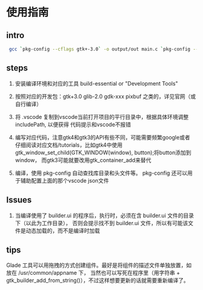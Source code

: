 # 使用指南

## intro
```bash
 gcc `pkg-config --cflags gtk+-3.0` -o output/out main.c `pkg-config --libs gtk+-3.0`
```

## steps
1. 安装编译环境和对应的工具 build-essential or "Development Tools"

2. 按照对应的开发包：gtk+3.0 glib-2.0 gdk-xxx pixbuf 之类的，详见官网（或自行编译）

3. 将 .vscode 复制到vscode当前打开项目的平行目录中，根据具体环境调整 includePath, 以便获得
代码提示和vscode不报错

4. 编写对应代码，注意gtk4和gtk3的API有些不同，可能需要频繁google或者
仔细阅读对应文档/tutorials，比如gtk4中使用
gtk_window_set_child(GTK_WINDOW(window), button);将button添加到window，
而gtk3可能就要改用gtk_container_add来替代

5. 编译，使用 pkg-config 自动查找库目录和头文件等。
pkg-config 还可以用于辅助配置上面的那个vscode json文件


## Issues
1. 当编译使用了 builder.ui 的程序后，执行时，必须在含 builder.ui 文件的目录下（以此为工作目录），
否则会提示找不到 builder.ui 文件，所以有可能该文件是动态加载的，而不是编译时加载

## tips
Glade 工具可以用拖拽的方式创建组件。最好是将组件的描述文件单独放置，如放在 /usr/common/appname 下，
当然也可以写死在程序里（用字符串 + gtk_builder_add_from_string()），不过这样想要更新的话就需要重新编译了。


